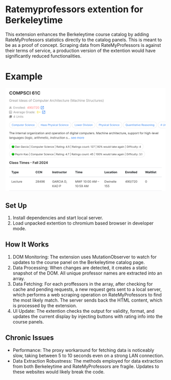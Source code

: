 # Ratemyprofessors extention for Berkeleytime
This extension enhances the Berkeleytime course catalog by adding RateMyProfessors statistics directly to the catalog panels. This is meant to be as a proof of concept.
Scraping data from RateMyProfessors is against their terms of service, a production version of the extention would have significantly reduced functionalities.

# Example
![Example Usage](example.png)

## Set Up
1. Install dependencies and start local server.
2. Load unpacked extention to chromium based browser in developer mode.
    
## How It Works
1. DOM Monitoring: The extension uses MutationObserver to watch for updates to the course panel on the Berkeleytime catalog page.
2. Data Processing: When changes are detected, it creates a static snapshot of the DOM. All unique professor names are extracted into an array.
3. Data Fetching: For each proffessors in the array, after checking for cache and pending requests, a new request gets sent to a local server, which performs a web scraping operation on RateMyProfessors to find the most likely match. The server sends back the HTML content, which is processed by the extension.
4. UI Update: The extention checks the output for validity, format, and updates the current display by injecting buttons with rating info into the course panels.

## Chronic Issues
- Performance: The proxy workaround for fetching data is noticeably slow, taking between 5 to 10 seconds even on a strong LAN connection.
- Data Extraction Robustness: The methods employed for data extraction from both Berkeleytime and RateMyProfessors are fragile. Updates to these websites would likely break the code.

